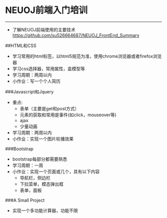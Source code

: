 # NEUOJ前端入门培训
---
* 了解NEUOJ前端使用的主要技术 https://github.com/su526664687/NEUOJ_FrontEnd_Summary

##HTML和CSS
* 学习常用的html标签，以html5规范为准，使用chrome浏览器或者firefox浏览器
* 学习css选择器，常用属性，盒模型等
* 学习周期：两周以内
* 小作业：写一个个人简历

###Javascript和Jquery
* 重点:
  * 表单（主要是get和post方式）
  * 元素的获取和常用是事件(如click，mouseover等)
  * ajax
  * 少量动画
* 学习周期：两周以内
* 小作业：实现一个图片轮播效果

###Bootstrap
* bootstrap每部分都需要熟悉
* 学习周期：一周
* 小作业：实现一个页面或几个，具有以下内容
  * 导航栏，侧边栏
  * 下拉菜单，模态弹出框
  * 表单，面板

###A Small Project
* 实现一个多功能计算器，功能不限
